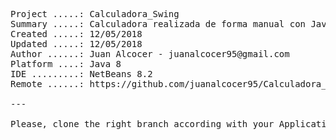<pre>

Project .....: Calculadora_Swing
Summary .....: Calculadora realizada de forma manual con Java Swing
Created .....: 12/05/2018
Updated .....: 12/05/2018
Author ......: Juan Alcocer - juanalcocer95@gmail.com
Platform ....: Java 8
IDE .........: NetBeans 8.2
Remote ......: https://github.com/juanalcocer95/Calculadora_Swing

---

Please, clone the right branch according with your Application type. 

</pre>